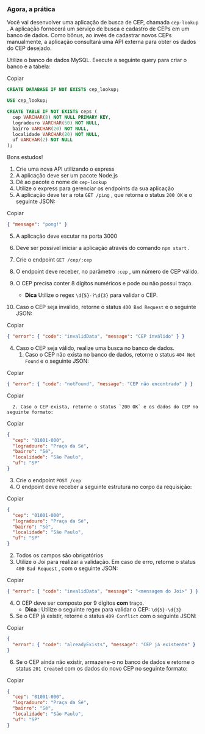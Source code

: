 ### Agora, a prática

Você vai desenvolver uma aplicação de busca de CEP, chamada `cep-lookup` . A aplicação fornecerá um serviço de busca e cadastro de CEPs em um banco de dados. Como bônus, ao invés de cadastrar novos CEPs manualmente, a aplicação consultará uma API externa para obter os dados do CEP desejado.

Utilize o banco de dados MySQL. Execute a seguinte query para criar o banco e a tabela:

Copiar

```sql
CREATE DATABASE IF NOT EXISTS cep_lookup;

USE cep_lookup;

CREATE TABLE IF NOT EXISTS ceps (
  cep VARCHAR(8) NOT NULL PRIMARY KEY,
  logradouro VARCHAR(50) NOT NULL,
  bairro VARCHAR(20) NOT NULL,
  localidade VARCHAR(20) NOT NULL,
  uf VARCHAR(2) NOT NULL
);
```

Bons estudos!

1.  Crie uma nova API utilizando o express
2.  A aplicação deve ser um pacote Node.js
3.  Dê ao pacote o nome de `cep-lookup`
4.  Utilize o express para gerenciar os endpoints da sua aplicação
5.  A aplicação deve ter a rota `GET /ping` , que retorna o status `200 OK` e o seguinte JSON:

Copiar

```json
{ "message": "pong!" }
```

5.  A aplicação deve escutar na porta 3000
6.  Deve ser possível iniciar a aplicação através do comando `npm start` .
7.  Crie o endpoint `GET /cep/:cep`
8.  O endpoint deve receber, no parâmetro `:cep` , um número de CEP válido.
9.  O CEP precisa conter 8 dígitos numéricos e pode ou não possui traço.

    - **Dica** Utilize o regex `\d{5}-?\d{3}` para validar o CEP.

10. Caso o CEP seja inválido, retorne o status `400 Bad Request` e o seguinte JSON:

Copiar

```json
{ "error": { "code": "invalidData", "message": "CEP inválido" } }
```

4.  Caso o CEP seja válido, realize uma busca no banco de dados.
    1.  Caso o CEP não exista no banco de dados, retorne o status `404 Not Found` e o seguinte JSON:

Copiar

```json
{ "error": { "code": "notFound", "message": "CEP não encontrado" } }
```

Copiar

```
  2. Caso o CEP exista, retorne o status `200 OK` e os dados do CEP no seguinte formato:
```

Copiar

```json
{
  "cep": "01001-000",
  "logradouro": "Praça da Sé",
  "bairro": "Sé",
  "localidade": "São Paulo",
  "uf": "SP"
}
```

3.  Crie o endpoint `POST /cep`
4.  O endpoint deve receber a seguinte estrutura no corpo da requisição:

Copiar

```json
{
  "cep": "01001-000",
  "logradouro": "Praça da Sé",
  "bairro": "Sé",
  "localidade": "São Paulo",
  "uf": "SP"
}
```

2.  Todos os campos são obrigatórios
3.  Utilize o Joi para realizar a validação. Em caso de erro, retorne o status `400 Bad Request` , com o seguinte JSON:

Copiar

```json
{ "error": { "code": "invalidData", "message": "<mensagem do Joi>" } }
```

4.  O CEP deve ser composto por 9 dígitos **com** traço.
    - **Dica** : Utilize o seguinte regex para validar o CEP: `\d{5}-\d{3}`
5.  Se o CEP já existir, retorne o status `409 Conflict` com o seguinte JSON:

Copiar

```json
{
  "error": { "code": "alreadyExists", "message": "CEP já existente" }
}
```

6.  Se o CEP ainda não existir, armazene-o no banco de dados e retorne o status `201 Created` com os dados do novo CEP no seguinte formato:

Copiar

```json
{
  "cep": "01001-000",
  "logradouro": "Praça da Sé",
  "bairro": "Sé",
  "localidade": "São Paulo",
  "uf": "SP"
}
```
